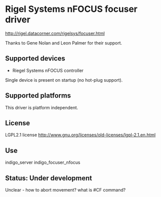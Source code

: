 # Rigel Systems nFOCUS focuser driver

http://rigel.datacorner.com/rigelsys/focuser.html

Thanks to Gene Nolan and Leon Palmer for their support.

## Supported devices
* Riegel Systems nFOCUS controller

Single device is present on startup (no hot-plug support).

## Supported platforms

This driver is platform independent.

## License

LGPL2.1 license
http://www.gnu.org/licenses/old-licenses/lgpl-2.1.en.html

## Use

indigo_server indigo_focuser_nfocus

## Status: Under development

Unclear - how to abort movement? what is #CF command?

